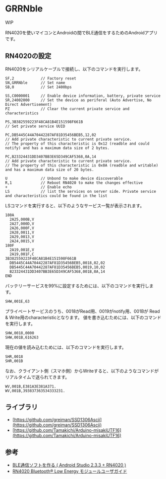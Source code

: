 # GRRNble

WIP

RN4020を使いマイコンとAndroidの間でBLE通信をするためのAndroidアプリです。

## RN4020の設定

RN4020をシリアルケーブルで接続し、以下のコマンドを実行します。

```
SF,2            // Factory reset
SN,GRRNble      // Set name
SB,0            // Set 2400bps

SS,C0000001     // Enable device information, battery, private service
SR,24002000     // Set the device as periferal (Auto Advertise, No Direct Advertisement)
PZ              // Clear the current private service and characteristics

PS,3B382559223F48CA81B4E151598F661B
// Set private service UUID

PC,DB5445C44A70442287AF81D35456BEB5,12,02
// Add private characteristic to current private service.
// The property of this characteristic is 0x12 (readble and could notify) and has a maximum data size of 2 bytes.

PC,B23324431DD3407BB3E65D349CAF5368,0A,14
// Add private characteristic to current private service.
// The property of this characteristic is 0x0A (readble and writable) and has a maximum data size of 20 bytes.

U               // Unbond to make device discoverable
R,1             // Reboot RN4020 to make the changes effective
+               // Enable echo
LS              // list the services on server side. Private service and characteristics could be found in the list

```

LSコマンドを実行すると、以下のようなサービス一覧が表示されます。

```
180A
  2A25,000B,V
  2A27,000D,V
  2A26,000F,V
  2A28,0011,V
  2A29,0013,V
  2A24,0015,V
180F
  2A19,001E,V
  2A19,001F,C
3B382559223F48CA81B4E151598F661B
  DB5445C44A70442287AF81D35456BEB5,0018,02,02
  DB5445C44A70442287AF81D35456BEB5,0019,10,02
  B23324431DD3407BB3E65D349CAF5368,001B,0A,14
END
```

バッテリーサービスを99%に設定するためには、以下のコマンドを実行します。
```
SHW,001E,63
```

プライベートサービスのうち、0018がRead用、0019がnotify用、001Bが Read & Write用のcharacteristicとなります。
値を書き込むためには、以下のコマンドを実行します。

```
SHW,0018,0000
SHW,001B,616263
```

現在の値を読み込むためには、以下のコマンドを実行します。
```
SHR,0018
SHR,001B
```

なお、クライアント側（スマホ側）からWriteすると、以下のようなコマンドがリアルタイムで送られてきます。
```
WV,001B,E381A3E381A371.
WV,001B,393837363534333231.
```

## ライブラリ
- [https://github.com/greiman/SSD1306Ascii](https://github.com/greiman/SSD1306Ascii)
- [https://github.com/Tamakichi/Arduino-misakiUTF16](https://github.com/Tamakichi/Arduino-misakiUTF16)

## 参考

- [BLE通信ソフトを作る ( Android Studio 2.3.3 + RN4020 )](http://www.hiramine.com/programming/blecommunicator/index.html)
- [RN4020 Bluetooth® Low Energy モジュールユーザガイド](http://akizukidenshi.com/download/ds/microchip/70005191A_JP.pdf)

